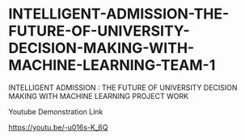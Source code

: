 # INTELLIGENT-ADMISSION-THE-FUTURE-OF-UNIVERSITY-DECISION-MAKING-WITH-MACHINE-LEARNING-TEAM-1
INTELLIGENT ADMISSION : THE FUTURE OF UNIVERSITY DECISION MAKING WITH MACHINE LEARNING PROJECT WORK

Youtube Demonstration Link 

https://youtu.be/-u016s-K_6Q
